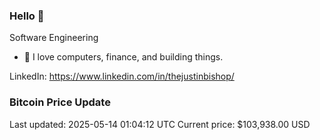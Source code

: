 ### Hello 🤙  

Software Engineering

- 🔭 I love computers, finance, and building things.
  
LinkedIn: https://www.linkedin.com/in/thejustinbishop/  































































### Bitcoin Price Update
Last updated: 2025-05-14 01:04:12 UTC
Current price: $103,938.00 USD
